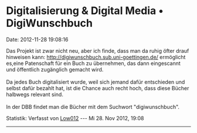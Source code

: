 Digitalisierung & Digital Media • DigiWunschbuch
================================================

Date: 2012-11-28 19:08:16

Das Projekt ist zwar nicht neu, aber ich finde, dass man da ruhig öfter
drauf hinweisen kann: <http://digiwunschbuch.sub.uni-goettingen.de/>
ermöglicht es,eine Patenschaft für ein Buch zu übernehmen, das dann
eingescannt und öffentlich zugänglich gemacht wird.\
\
Da jedes Buch digitalisiert wurde, weil sich jemand dafür entschieden
und selbst dafür bezahlt hat, ist die Chance auch recht hoch, dass diese
Bücher halbwegs relevant sind.\
\
In der DBB findet man die Bücher mit dem Suchwort \"digiwunschbuch\".

Statistik: Verfasst von
[Low012](http://ddb-forum.de/memberlist.php?mode=viewprofile&u=102) ---
Mi 28. Nov 2012, 19:08

------------------------------------------------------------------------
